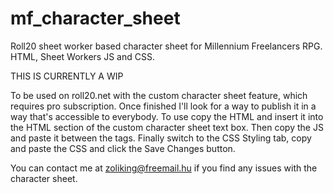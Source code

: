 # mf_character_sheet
Roll20 sheet worker based character sheet for Millennium Freelancers RPG. HTML, Sheet Workers JS and CSS.

THIS IS CURRENTLY A WIP

To be used on roll20.net with the custom character sheet feature, which requires pro subscription. Once finished I'll look for a way to publish it in a way that's accessible to everybody.
To use copy the HTML and insert it into the HTML section of the custom character sheet text box. Then copy the JS and paste it between the <script type="text/worker"> and </script> tags.
Finally switch to the CSS Styling tab, copy and paste the CSS and click the Save Changes button.

You can contact me at zoliking@freemail.hu if you find any issues with the character sheet.
